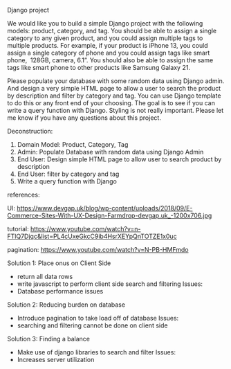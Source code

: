 Django project

We would like you to build a simple Django project with the following models: product, category, and tag. You should be able to assign a single category to any given product, and you could assign multiple tags to multiple products. For example, if your product is iPhone 13, you could assign a single category of phone and you could assign tags like smart phone,  128GB, camera, 6.1”. You should also be able to assign the same tags like smart phone to other products like Samsung Galaxy 21.

Please populate your database with some random data using Django admin. And design a very simple HTML page to allow a user to search the product by description and filter by category and tag. You can use Django template to do this or any front end of your choosing. The goal is to see if you can write a query function with Django. Styling is not really important.
Please let me know if you have any questions about this project.

Deconstruction:
1. Domain Model: Product, Category, Tag
2. Admin: Populate Database with random data using Django Admin
3. End User: Design simple HTML page to allow user to search product by description
4. End User: filter by category and tag
5. Write a query function with Django


references:

UI:
https://www.devgap.uk/blog/wp-content/uploads/2018/09/E-Commerce-Sites-With-UX-Design-Farmdrop-devgap.uk_-1200x706.jpg

tutorial:
https://www.youtube.com/watch?v=n-FTlQ7Djqc&list=PL4cUxeGkcC9ib4HsrXEYpQnTOTZE1x0uc

pagination:
https://www.youtube.com/watch?v=N-PB-HMFmdo


Solution 1: Place onus on Client Side
- return all data rows 
- write javascript to perform client side search and filtering
Issues: 
- Database performance issues

Solution 2: Reducing burden on database
- Introduce pagination to take load off of database
Issues: 
- searching and filtering cannot be done on client side

Solution 3: Finding a balance
- Make use of django libraries to search and filter
Issues:
- Increases server utilization